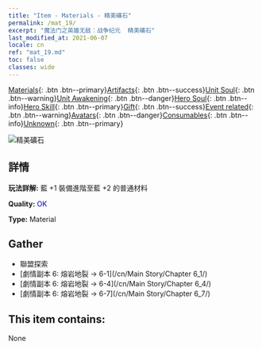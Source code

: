 ```yaml
---
title: "Item - Materials - 精美礦石"
permalink: /mat_19/
excerpt: "魔法门之英雄无敌：战争纪元  精美礦石"
last_modified_at: 2021-06-07
locale: cn
ref: "mat_19.md"
toc: false
classes: wide
---
```

 [Materials](/ItemsCN/){: .btn .btn--primary}[Artifacts](/ItemsCN/Artifacts/){: .btn .btn--success}[Unit Soul](/ItemsCN/UnitSoul/){: .btn .btn--warning}[Unit Awakening](/ItemsCN/UnitAwakening/){: .btn .btn--danger}[Hero Soul](/ItemsCN/HeroSoul/){: .btn .btn--info}[Hero Skill](/ItemsCN/HeroSkill/){: .btn .btn--primary}[Gift](/ItemsCN/Gift/){: .btn .btn--success}[Event related](/ItemsCN/Events/){: .btn .btn--warning}[Avatars](/ItemsCN/Avatars/){: .btn .btn--danger}[Consumables](/ItemsCN/Consumables/){: .btn .btn--info}[Unknown](/ItemsCN/Unknown/){: .btn .btn--primary}

 ![精美礦石](/images/t/i_cailiao_kuangshi1.png)

## 詳情
 **玩法詳解:** 藍 +1 裝備進階至藍 +2 的普通材料

 **Quality:** <span style="color: #0000CD">OK</span>

 **Type:** Material

## Gather

*    聯盟探索 
*    [劇情副本 6: 熔岩地裂 -> 6-1](/cn/Main Story/Chapter 6_1/) 
*    [劇情副本 6: 熔岩地裂 -> 6-4](/cn/Main Story/Chapter 6_4/) 
*    [劇情副本 6: 熔岩地裂 -> 6-7](/cn/Main Story/Chapter 6_7/) 

## This item contains:

  None

